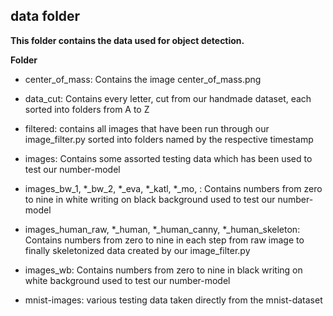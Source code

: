 ## data folder

**This folder contains the data used for object detection.**


**Folder**

- center_of_mass: Contains the image center_of_mass.png

- data_cut: Contains every letter, cut from our handmade dataset, each sorted into folders from A to Z

- filtered: contains all images that have been run through our image_filter.py sorted into folders named by the respective timestamp

- images: Contains some assorted testing data which has been used to test our number-model

- images_bw_1, *_bw_2, *_eva, *_katl, *_mo,  : Contains numbers from zero to nine in white writing on black background used to test our number-model

- images_human_raw, *_human, *_human_canny, *_human_skeleton: Contains numbers from zero to nine in each step from raw image to finally skeletonized data created by our image_filter.py

- images_wb: Contains numbers from zero to nine in black writing on white background used to test our number-model

- mnist-images: various testing data taken directly from the mnist-dataset
